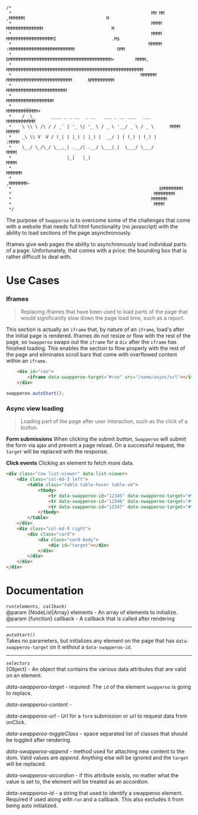 ```
/*
 *                                                     MM MM           ,MMMMMM                               M
 *                                                     MMMM         MMMMMMMMMMMMMM                          M
 *                                                     MMMM       MMMMMMMMMMMMMMMMMMI                     .M$
 *                                                    MMMMM   :MMMMMMMMMMMMMMMMMMMMMMMMM                OMM
 *                                                  DMMMMMMMMMMMMMMMMMMMMMMMMMMMMMMMMMMMMMMM+        MMMM,
 *                                                 MMMMMMMMMMMMMMMMMMMMMMMMMMMMMMMMMMMMMMMMMMMMMMMMMMMM
 *                                                 MMMMMM MMMMMMMMMMMMMMMMMMMMMMMMM      NMMMMMMMMM
 *                                                         MMMMMMMMMMMMMMMMMMMMMMM
 *                                                          MMMMMMMMMMMMMMMMMM
 *     __                                                    MMMMMMMMMMMM+
 *    / _\_      ____ _ _ __  _ __   ___ _ __ ___   ___      MMMMMMMMMMM
 *    \ \\ \ /\ / / _` | '_ \| '_ \ / _ \ '__/ _ \ / _ \      MMMM MMMMM
 *    _\ \\ V  V / (_| | |_) | |_) |  __/ | | (_) | (_) |          :MMMM
 *    \__/ \_/\_/ \__,_| .__/| .__/ \___|_|  \___/ \___/            MMMM
 *                     |_|   |_|                                    MMMM
 *                                                               MMMMMM
 *                                                            ,MMMMMMM~
 *                                                        8MMMMMMMM
 *                                                      MMMMMMMM
 *                                                     MMMMMM
 *                                                      MMMM
 */
```

The purpose of `Swapperoo` is to overcome some of the challenges that come with a website that needs full html functionality (no javascript) with the ability to load sections of the page asynchronously. 

Iframes give web pages the ability to asynchronously load individual parts of a page. Unfortunately, that comes with a price: the bounding box that is rather difficult to deal with.

# Use Cases
### Iframes
>  Replacing iframes that have been used to load parts of the page that would significantly slow down the page load time, such as a report.

This section is actually an `iframe` that, by nature of an `iframe`, load's after the initial page is rendered. Iframes do not resize or flow with the rest of the page, so `Swapperoo` swaps out the `iframe` for a `div` after the `iframe` has finished loading. This enables the section to flow properly with the rest of the page and eliminates scroll bars that come with overflowed content within an `iframe`.

```html
    <div id="roo">
        <iframe data-swapperoo-target="#roo" src="/some/async/url"></iframe>
    </div>
```
```js
swapperoo.autoStart();
```

### Async view loading
>  Loading part of the page after user interaction, such as the click of a button.

**Form submissions**
When clicking the submit button, `Swapperoo` will submit the form via ajax and prevent a page reload. On a successful request, the `target` will be replaced with the response.

**Click events**
Clicking an element to fetch more data.

```html
<div class="row list-viewer" data-list-viewer>
    <div class="col-md-3 left">
        <table class="table table-hover table-sm">
            <tbody>
                <tr data-swapperoo-id="12345" data-swapperoo-target="#target" data-swapperoo-url="/some/api/call/12345"></tr>
                <tr data-swapperoo-id="12346" data-swapperoo-target="#target" data-swapperoo-url="/some/api/call/12346"></tr>
                <tr data-swapperoo-id="12347" data-swapperoo-target="#target" data-swapperoo-url="/some/api/call/12347"></tr>
            </tbody>
        </table>
    </div>
    <div class="col-md-9 right">
        <div class="card">
            <div class="card-body">
                <div id="target"></div>
            </div>
        </div>
    </div>
</div>
```

# Documentation
>>>
*`run(elements, callback)`*  
@param {NodeList|Array} elements - An array of elements to initialize.  
@param {function} callback - A callback that is called after rendering  
>>>

----

>>>
*`autoStart()`*  
Takes no parameters, but initializes any element on the page that has `data-swapperoo-target` on it *without* a `data-swapperoo-id`.
>>>

---

>>>
*`selectors`*  
{Object} - An object that contains the various data attributes that are valid on an element.

*data-swapperoo-target* - *required*: The `id` of the element `swapperoo` is going to replace.  

*data-swapperoo-content* -  

*data-swapperoo-url* - Url for a `form` submission or url to request data from onClick.   

*data-swapperoo-toggleClass* - space separated list of classes that should be toggled after rendering.  

*data-swapperoo-append* - method used for attaching new content to the dom. Valid values are *append*. Anything else will be ignored and the `target` will be replaced.

*data-swapperoo-accordion* - if this attribute exists, no matter what the value is set to, the element will be treated as an accordion.  

*data-swapperoo-id* - a string that used to identify a swapperoo element. Required if used along with `run` and a callback. This also excludes it from being auto initialized.
>>>
